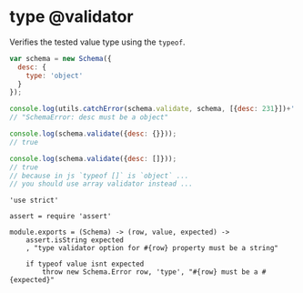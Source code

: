 type @validator
===============

Verifies the tested value type using the `typeof`.

```javascript
var schema = new Schema({
  desc: {
    type: 'object'
  }
});

console.log(utils.catchError(schema.validate, schema, [{desc: 231}])+'');
// "SchemaError: desc must be a object"

console.log(schema.validate({desc: {}}));
// true

console.log(schema.validate({desc: []}));
// true
// because in js `typeof []` is `object` ...
// you should use array validator instead ...
```

	'use strict'

	assert = require 'assert'

	module.exports = (Schema) -> (row, value, expected) ->
		assert.isString expected
		, "type validator option for #{row} property must be a string"

		if typeof value isnt expected
			throw new Schema.Error row, 'type', "#{row} must be a #{expected}"

